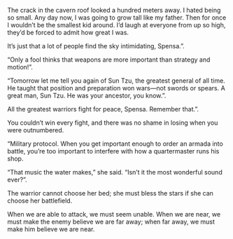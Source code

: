 

The crack in the cavern roof looked a hundred meters away. I hated being so small. Any day now, I was going to grow tall like my father. Then for once I wouldn’t be the smallest kid around. I’d laugh at everyone from up so high, they’d be forced to admit how great I was.

It’s just that a lot of people find the sky intimidating, Spensa.”.

“Only a fool thinks that weapons are more important than strategy and motion!”.

“Tomorrow let me tell you again of Sun Tzu, the greatest general of all time. He taught that position and preparation won wars—not swords or spears. A great man, Sun Tzu. He was your ancestor, you know.”.

All the greatest warriors fight for peace, Spensa. Remember that.”.

You couldn’t win every fight, and there was no shame in losing when you were outnumbered.

“Military protocol. When you get important enough to order an armada into battle, you’re too important to interfere with how a quartermaster runs his shop.

“That music the water makes,” she said. “Isn’t it the most wonderful sound ever?”.

The warrior cannot choose her bed; she must bless the stars if she can choose her battlefield.

When we are able to attack, we must seem unable. When we are near, we must make the enemy believe we are far away; when far away, we must make him believe we are near.

